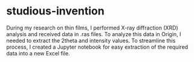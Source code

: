 # studious-invention
During my research on thin films, I performed X-ray diffraction (XRD) analysis and received data in .ras files. To analyze this data in Origin, I needed to extract the 2theta and intensity values. To streamline this process, I created a Jupyter notebook for easy extraction of the required data into a new Excel file.
